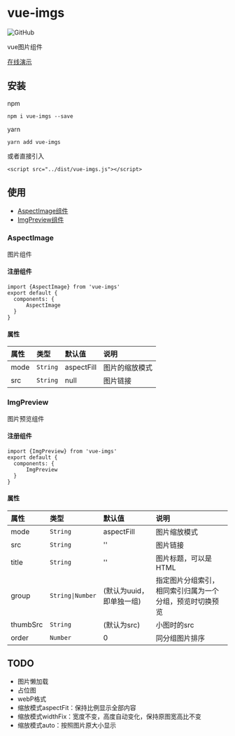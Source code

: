 # vue-imgs
![GitHub](https://img.shields.io/github/license/mashape/apistatus.svg)

vue图片组件

[在线演示](https://qqabcv520.github.io/vue-imgs/examples/) 

## 安装
npm
```
npm i vue-imgs --save
```
yarn
```
yarn add vue-imgs
```
或者直接引入
```
<script src="../dist/vue-imgs.js"></script>
```

## 使用
* [AspectImage组件](#aspectimage)  
* [ImgPreview组件](#imgpreview)

### AspectImage
图片组件
#### 注册组件
```
import {AspectImage} from 'vue-imgs'
export default {
  components: {
      AspectImage
  }
}
```
#### 属性

| 属性 | 类型 | 默认值 | 说明 |
| :--- | :--- | :--- | :--- |
| mode | `String` | aspectFill | 图片的缩放模式 |
| src  | `String` | null | 图片链接 |

### ImgPreview
图片预览组件
#### 注册组件
```
import {ImgPreview} from 'vue-imgs'
export default {
  components: {
      ImgPreview
  }
}
```
#### 属性

| 属性 | 类型 | 默认值 | 说明 |
| :--- | :--- | :--- | :--- |
| mode | `String` | aspectFill | 图片缩放模式 |
| src  | `String` | '' | 图片链接 |
| title  | `String` | '' | 图片标题，可以是HTML |
| group  | `String\|Number` | (默认为uuid，即单独一组) | 指定图片分组索引，相同索引归属为一个分组，预览时切换预览 |
| thumbSrc  | `String` | (默认为src) | 小图时的src |
| order  | `Number` | 0 | 同分组图片排序 |

## TODO
* 图片懒加载
* 占位图
* webP格式
* 缩放模式aspectFit：保持比例显示全部内容
* 缩放模式widthFix：宽度不变，高度自动变化，保持原图宽高比不变
* 缩放模式auto：按照图片原大小显示

